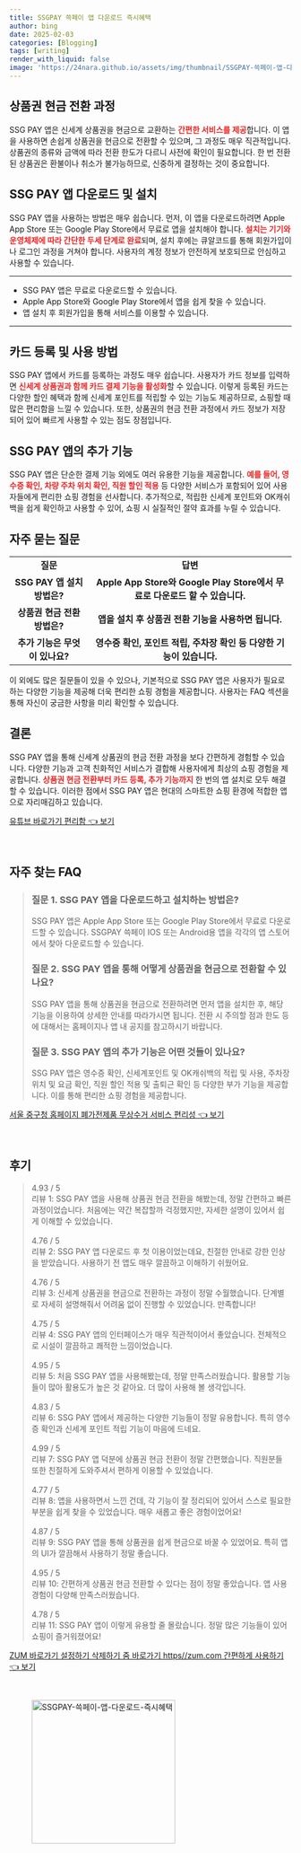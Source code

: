 ```yaml
---
title: SSGPAY 쓱페이 앱 다운로드 즉시혜택
author: bing
date: 2025-02-03
categories: [Blogging]
tags: [writing]
render_with_liquid: false
image: 'https://24nara.github.io/assets/img/thumbnail/SSGPAY-쓱페이-앱-다운로드-즉시혜택.webp'
---
```



<h2 id='상품권 현금 전환 과정'>상품권 현금 전환 과정</h2>

<p>SSG PAY 앱은 신세계 상품권을 현금으로 교환하는 <b><span style="color: #ee2323;">간편한 서비스를 제공</span></b>합니다. 이 앱을 사용하면 손쉽게 상품권을 현금으로 전환할 수 있으며, 그 과정도 매우 직관적입니다. 상품권의 종류와 금액에 따라 전환 한도가 다르니 사전에 확인이 필요합니다. 한 번 전환된 상품권은 환불이나 취소가 불가능하므로, 신중하게 결정하는 것이 중요합니다.</p>

<h2 id='SSG PAY 앱 다운로드 및 설치'>SSG PAY 앱 다운로드 및 설치</h2>

<p>SSG PAY 앱을 사용하는 방법은 매우 쉽습니다. 먼저, 이 앱을 다운로드하려면 Apple App Store 또는 Google Play Store에서 무료로 앱을 설치해야 합니다. <b><span style="color: #ee2323;">설치는 기기와 운영체제에 따라 간단한 두세 단계로 완료</span></b>되며, 설치 후에는 큐알코드를 통해 회원가입이나 로그인 과정을 거쳐야 합니다. 사용자의 계정 정보가 안전하게 보호되므로 안심하고 사용할 수 있습니다.</p>

<hr />

<ul>
    <li>SSG PAY 앱은 무료로 다운로드할 수 있습니다.</li>
    <li>Apple App Store와 Google Play Store에서 앱을 쉽게 찾을 수 있습니다.</li>
    <li>앱 설치 후 회원가입을 통해 서비스를 이용할 수 있습니다.</li>
</ul>

<hr />

<h2 id='카드 등록 및 사용 방법'>카드 등록 및 사용 방법</h2>

<p>SSG PAY 앱에서 카드를 등록하는 과정도 매우 쉽습니다. 사용자가 카드 정보를 입력하면 <b><span style="color: #ee2323;">신세계 상품권과 함께 카드 결제 기능을 활성화</span></b>할 수 있습니다. 이렇게 등록된 카드는 다양한 할인 혜택과 함께 신세계 포인트를 적립할 수 있는 기능도 제공하므로, 쇼핑할 때 많은 편리함을 느낄 수 있습니다. 또한, 상품권의 현금 전환 과정에서 카드 정보가 저장되어 있어 빠르게 사용할 수 있는 점도 장점입니다.</p>

<h2 id='SSG PAY 앱의 추가 기능'>SSG PAY 앱의 추가 기능</h2>

<p>SSG PAY 앱은 단순한 결제 기능 외에도 여러 유용한 기능을 제공합니다. <b><span style="color: #ee2323;">예를 들어, 영수증 확인, 차량 주차 위치 확인, 직원 할인 적용</span></b> 등 다양한 서비스가 포함되어 있어 사용자들에게 편리한 쇼핑 경험을 선사합니다. 추가적으로, 적립한 신세계 포인트와 OK캐쉬백을 쉽게 확인하고 사용할 수 있어, 쇼핑 시 실질적인 절약 효과를 누릴 수 있습니다.</p>

<h2 id='자주 묻는 질문'>자주 묻는 질문</h2>

<table>
    <tr>
        <td style="text-align: center; height: 17px;"><b>질문</b></td>
        <td style="text-align: center; height: 17px;"><b>답변</b></td>
    </tr>
    <tr>
        <td style="text-align: center; height: 17px;"><b>SSG PAY 앱 설치 방법은?</b></td>
        <td style="text-align: center; height: 17px;"><b>Apple App Store와 Google Play Store에서 무료로 다운로드 할 수 있습니다.</b></td>
    </tr>
    <tr>
        <td style="text-align: center; height: 17px;"><b>상품권 현금 전환 방법은?</b></td>
        <td style="text-align: center; height: 17px;"><b>앱을 설치 후 상품권 전환 기능을 사용하면 됩니다.</b></td>
    </tr>
    <tr>
        <td style="text-align: center; height: 17px;"><b>추가 기능은 무엇이 있나요?</b></td>
        <td style="text-align: center; height: 17px;"><b>영수증 확인, 포인트 적립, 주차장 확인 등 다양한 기능이 있습니다.</b></td>
    </tr>
</table>

<p>이 외에도 많은 질문들이 있을 수 있으나, 기본적으로 SSG PAY 앱은 사용자가 필요로 하는 다양한 기능을 제공해 더욱 편리한 쇼핑 경험을 제공합니다. 사용자는 FAQ 섹션을 통해 자신이 궁금한 사항을 미리 확인할 수 있습니다.</p>

<h2 id='결론'>결론</h2>

<p>SSG PAY 앱을 통해 신세계 상품권의 현금 전환 과정을 보다 간편하게 경험할 수 있습니다. 다양한 기능과 고객 친화적인 서비스가 결합해 사용자에게 최상의 쇼핑 경험을 제공합니다. <b><span style="color: #ee2323;">상품권 현금 전환부터 카드 등록, 추가 기능까지</span></b> 한 번의 앱 설치로 모두 해결할 수 있습니다. 이러한 점에서 SSG PAY 앱은 현대의 스마트한 쇼핑 환경에 적합한 앱으로 자리매김하고 있습니다.</p>


<p><a class="click-button" title="유튜브 바로가기 편리함" href="https://24nara.github.io/posts/%EC%9C%A0%ED%8A%9C%EB%B8%8C-%EB%B0%94%EB%A1%9C%EA%B0%80%EA%B8%B0-%ED%8E%B8%EB%A6%AC%ED%95%A8/" rel="dofollow">유튜브 바로가기 편리함 👈 보기</a></p><br>
<h2 id='자주_찾는_FAQ'>자주 찾는 FAQ</h2>
<div itemscope="" itemtype="https://schema.org/FAQPage"> 
<blockquote> 
<div itemscope="" itemprop="mainEntity" itemtype="https://schema.org/Question"> 
<h3 itemprop="name">질문 1. SSG PAY 앱을 다운로드하고 설치하는 방법은?</h3> 
<div itemscope="" itemprop="acceptedAnswer" itemtype="https://schema.org/Answer"> 
<span itemprop="text"> 
<p>SSG PAY 앱은 Apple App Store 또는 Google Play Store에서 무료로 다운로드할 수 있습니다. SSGPAY 쓱페이 IOS 또는 Android용 앱을 각각의 앱 스토어에서 찾아 다운로드할 수 있습니다.</p> 
</span> 
</div> 
</div> 

<div itemscope="" itemprop="mainEntity" itemtype="https://schema.org/Question"> 
<h3 itemprop="name">질문 2. SSG PAY 앱을 통해 어떻게 상품권을 현금으로 전환할 수 있나요?</h3> 
<div itemscope="" itemprop="acceptedAnswer" itemtype="https://schema.org/Answer"> 
<span itemprop="text"> 
<p>SSG PAY 앱을 통해 상품권을 현금으로 전환하려면 먼저 앱을 설치한 후, 해당 기능을 이용하여 상세한 안내를 따라가시면 됩니다. 전환 시 주의할 점과 한도 등에 대해서는 홈페이지나 앱 내 공지를 참고하시기 바랍니다.</p> 
</span> 
</div> 
</div> 

<div itemscope="" itemprop="mainEntity" itemtype="https://schema.org/Question"> 
<h3 itemprop="name">질문 3. SSG PAY 앱의 추가 기능은 어떤 것들이 있나요?</h3> 
<div itemscope="" itemprop="acceptedAnswer" itemtype="https://schema.org/Answer"> 
<span itemprop="text"> 
<p>SSG PAY 앱은 영수증 확인, 신세계포인트 및 OK캐쉬백의 적립 및 사용, 주차장 위치 및 요금 확인, 직원 할인 적용 및 출퇴근 확인 등 다양한 부가 기능을 제공합니다. 이를 통해 편리한 쇼핑 경험을 제공합니다.</p> 
</span> 
</div> 
</div> 

</blockquote> 
</div>
<p><a class="click-button" title="서울 중구청 홈페이지 폐가전제품 무상수거 서비스 편리성" href="https://24nara.github.io/posts/%EC%84%9C%EC%9A%B8-%EC%A4%91%EA%B5%AC%EC%B2%AD-%ED%99%88%ED%8E%98%EC%9D%B4%EC%A7%80-%ED%8F%90%EA%B0%80%EC%A0%84%EC%A0%9C%ED%92%88-%EB%AC%B4%EC%83%81%EC%88%98%EA%B1%B0-%EC%84%9C%EB%B9%84%EC%8A%A4-%ED%8E%B8%EB%A6%AC%EC%84%B1/" rel="dofollow">서울 중구청 홈페이지 폐가전제품 무상수거 서비스 편리성 👈 보기</a></p><br>
<h2 id='후기'>후기</h2>
<div itemscope itemtype="https://schema.org/Product">
  <blockquote>
  <div itemprop="review" itemscope itemtype="https://schema.org/Review">
      <div itemprop="reviewRating" itemscope itemtype="https://schema.org/Rating"> <span itemprop="ratingValue">4.93</span> / <span itemprop="bestRating">5</span> </div>
      <span itemprop="reviewBody">리뷰 1: SSG PAY 앱을 사용해 상품권 현금 전환을 해봤는데, 정말 간편하고 빠른 과정이었습니다. 처음에는 약간 복잡할까 걱정했지만, 자세한 설명이 있어서 쉽게 이해할 수 있었습니다.</span>
  </div>
  <br>
  <div itemprop="review" itemscope itemtype="https://schema.org/Review">
      <div itemprop="reviewRating" itemscope itemtype="https://schema.org/Rating"> <span itemprop="ratingValue">4.76</span> / <span itemprop="bestRating">5</span> </div>
      <span itemprop="reviewBody">리뷰 2: SSG PAY 앱 다운로드 후 첫 이용이었는데요, 친절한 안내로 강한 인상을 받았습니다. 사용하기 전 앱도 매우 깔끔하고 이해하기 쉬웠어요.</span>
  </div>
  <br>
  <div itemprop="review" itemscope itemtype="https://schema.org/Review">
      <div itemprop="reviewRating" itemscope itemtype="https://schema.org/Rating"> <span itemprop="ratingValue">4.76</span> / <span itemprop="bestRating">5</span> </div>
      <span itemprop="reviewBody">리뷰 3: 신세계 상품권을 현금으로 전환하는 과정이 정말 수월했습니다. 단계별로 자세히 설명해줘서 어려움 없이 진행할 수 있었습니다. 만족합니다!</span>
  </div>
  <br>
  <div itemprop="review" itemscope itemtype="https://schema.org/Review">
      <div itemprop="reviewRating" itemscope itemtype="https://schema.org/Rating"> <span itemprop="ratingValue">4.75</span> / <span itemprop="bestRating">5</span> </div>
      <span itemprop="reviewBody">리뷰 4: SSG PAY 앱의 인터페이스가 매우 직관적이어서 좋았습니다. 전체적으로 시설이 깔끔하고 쾌적한 느낌이었습니다.</span>
  </div>
  <br>
  <div itemprop="review" itemscope itemtype="https://schema.org/Review">
      <div itemprop="reviewRating" itemscope itemtype="https://schema.org/Rating"> <span itemprop="ratingValue">4.95</span> / <span itemprop="bestRating">5</span> </div>
      <span itemprop="reviewBody">리뷰 5: 처음 SSG PAY 앱을 사용해봤는데, 정말 만족스러웠습니다. 활용할 기능들이 많아 활용도가 높은 것 같아요. 더 많이 사용해 볼 생각입니다.</span>
  </div>
  <br>
  <div itemprop="review" itemscope itemtype="https://schema.org/Review">
      <div itemprop="reviewRating" itemscope itemtype="https://schema.org/Rating"> <span itemprop="ratingValue">4.83</span> / <span itemprop="bestRating">5</span> </div>
      <span itemprop="reviewBody">리뷰 6: SSG PAY 앱에서 제공하는 다양한 기능들이 정말 유용합니다. 특히 영수증 확인과 신세계 포인트 적립 기능이 마음에 드네요.</span>
  </div>
  <br>
  <div itemprop="review" itemscope itemtype="https://schema.org/Review">
      <div itemprop="reviewRating" itemscope itemtype="https://schema.org/Rating"> <span itemprop="ratingValue">4.99</span> / <span itemprop="bestRating">5</span> </div>
      <span itemprop="reviewBody">리뷰 7: SSG PAY 앱 덕분에 상품권 현금 전환이 정말 간편했습니다. 직원분들 또한 친절하게 도와주셔서 편하게 이용할 수 있었습니다.</span>
  </div>
  <br>
  <div itemprop="review" itemscope itemtype="https://schema.org/Review">
      <div itemprop="reviewRating" itemscope itemtype="https://schema.org/Rating"> <span itemprop="ratingValue">4.77</span> / <span itemprop="bestRating">5</span> </div>
      <span itemprop="reviewBody">리뷰 8: 앱을 사용하면서 느낀 건데, 각 기능이 잘 정리되어 있어서 스스로 필요한 부분을 쉽게 찾을 수 있었습니다. 매우 새롭고 좋은 경험이었어요!</span>
  </div>
  <br>
  <div itemprop="review" itemscope itemtype="https://schema.org/Review">
      <div itemprop="reviewRating" itemscope itemtype="https://schema.org/Rating"> <span itemprop="ratingValue">4.87</span> / <span itemprop="bestRating">5</span> </div>
      <span itemprop="reviewBody">리뷰 9: SSG PAY 앱을 통해 상품권을 쉽게 현금으로 바꿀 수 있었어요. 특히 앱의 UI가 깔끔해서 사용하기 정말 좋습니다.</span>
  </div>
  <br>
  <div itemprop="review" itemscope itemtype="https://schema.org/Review">
      <div itemprop="reviewRating" itemscope itemtype="https://schema.org/Rating"> <span itemprop="ratingValue">4.95</span> / <span itemprop="bestRating">5</span> </div>
      <span itemprop="reviewBody">리뷰 10: 간편하게 상품권 현금 전환할 수 있다는 점이 정말 좋았습니다. 앱 사용 경험이 다양해 만족스러웠습니다.</span>
  </div>
  <br>
  <div itemprop="review" itemscope itemtype="https://schema.org/Review">
      <div itemprop="reviewRating" itemscope itemtype="https://schema.org/Rating"> <span itemprop="ratingValue">4.78</span> / <span itemprop="bestRating">5</span> </div>
      <span itemprop="reviewBody">리뷰 11: SSG PAY 앱이 이렇게 유용할 줄 몰랐습니다. 정말 많은 기능들이 있어 쇼핑이 즐거워졌어요!</span>
  </div>
  </blockquote>
</div>
<p><a class="click-button" title="ZUM 바로가기 설정하기 삭제하기 줌 바로가기 https//zum.com 간편하게 사용하기" href="https://24nara.github.io/posts/ZUM-%EB%B0%94%EB%A1%9C%EA%B0%80%EA%B8%B0-%EC%84%A4%EC%A0%95%ED%95%98%EA%B8%B0-%EC%82%AD%EC%A0%9C%ED%95%98%EA%B8%B0-%EC%A4%8C-%EB%B0%94%EB%A1%9C%EA%B0%80%EA%B8%B0-httpszum.com-%EA%B0%84%ED%8E%B8%ED%95%98%EA%B2%8C-%EC%82%AC%EC%9A%A9%ED%95%98%EA%B8%B0/" rel="dofollow">ZUM 바로가기 설정하기 삭제하기 줌 바로가기 https//zum.com 간편하게 사용하기 👈 보기</a></p><br>
<figure class="image"><img src="https://24nara.github.io/assets/img/thumbnail/SSGPAY-쓱페이-앱-다운로드-즉시혜택.webp" alt="SSGPAY-쓱페이-앱-다운로드-즉시혜택" width="256" height="256"></figure>
